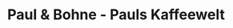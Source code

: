 ---
title: "Paul & Bohne - Pauls Kaffeewelt"
url: /graz/paul-und-bohne-pauls-kaffeewelt/
shop: Kaffee
---